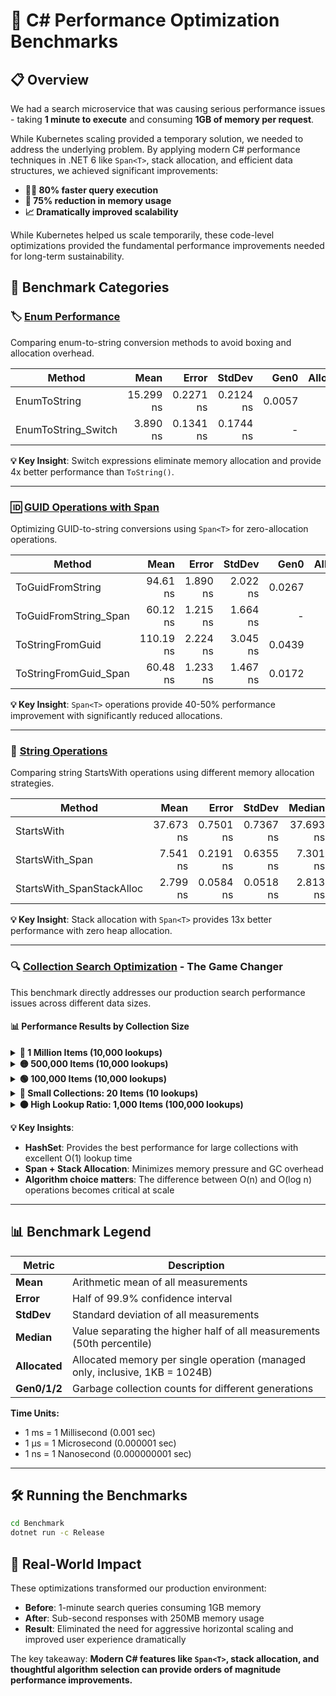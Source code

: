 
# 🚀 C# Performance Optimization Benchmarks

## 📋 Overview

We had a search microservice that was causing serious performance issues - taking **1 minute to execute** and consuming **1GB of memory per request**. 

While Kubernetes scaling provided a temporary solution, we needed to address the underlying problem. By applying modern C# performance techniques in .NET 6 like `Span<T>`, stack allocation, and efficient data structures, we achieved significant improvements:

- **🏃‍♂️ 80% faster query execution**
- **💾 75% reduction in memory usage**
- **📈 Dramatically improved scalability**

While Kubernetes helped us scale temporarily, these code-level optimizations provided the fundamental performance improvements needed for long-term sustainability.

## 🔬 Benchmark Categories

### 🏷️ [Enum Performance](Benchmark/EnumBenchmarks.cs)
Comparing enum-to-string conversion methods to avoid boxing and allocation overhead.

|                Method |      Mean |     Error |    StdDev |   Gen0 | Allocated |
|---------------------- |----------:|----------:|----------:|-------:|----------:|
|          EnumToString | 15.299 ns | 0.2271 ns | 0.2124 ns | 0.0057 |      24 B |
|   EnumToString_Switch |  3.890 ns | 0.1341 ns | 0.1744 ns |      - |         - |

**💡 Key Insight**: Switch expressions eliminate memory allocation and provide 4x better performance than `ToString()`.

---

### 🆔 [GUID Operations with Span](Benchmark/GuiderBenchmarks.cs)
Optimizing GUID-to-string conversions using `Span<T>` for zero-allocation operations.

|                Method |      Mean |    Error |   StdDev |   Gen0 | Allocated |
|---------------------- |----------:|---------:|---------:|-------:|----------:|
|      ToGuidFromString |  94.61 ns | 1.890 ns | 2.022 ns | 0.0267 |     112 B |
| ToGuidFromString_Span |  60.12 ns | 1.215 ns | 1.664 ns |      - |         - |
|       ToStringFromGuid | 110.19 ns | 2.224 ns | 3.045 ns | 0.0439 |     184 B |
|  ToStringFromGuid_Span |  60.48 ns | 1.233 ns | 1.467 ns | 0.0172 |      72 B |

**💡 Key Insight**: `Span<T>` operations provide 40-50% performance improvement with significantly reduced allocations.

---

### 📝 [String Operations](Benchmark/StringBenchmarks.cs)
Comparing string StartsWith operations using different memory allocation strategies.

|                    Method |      Mean |     Error |    StdDev |    Median |   Gen0 | Allocated |
|-------------------------- |----------:|----------:|----------:|----------:|-------:|----------:|
|                StartsWith | 37.673 ns | 0.7501 ns | 0.7367 ns | 37.693 ns |      - |         - |
|           StartsWith_Span |  7.541 ns | 0.2191 ns | 0.6355 ns |  7.301 ns | 0.0076 |      32 B |
| StartsWith_SpanStackAlloc |  2.799 ns | 0.0584 ns | 0.0518 ns |  2.813 ns |      - |         - |

**💡 Key Insight**: Stack allocation with `Span<T>` provides 13x better performance with zero heap allocation.

---

### 🔍 [Collection Search Optimization](Benchmark/SearchArray.cs) - **The Game Changer**
This benchmark directly addresses our production search performance issues across different data sizes.

#### 📊 Performance Results by Collection Size

<details>
<summary><strong>🔴 1 Million Items (10,000 lookups)</strong></summary>

|                            Method |        Mean |     Error |    StdDev | Allocated |
|---------------------------------- |------------:|----------:|----------:|----------:|
|                          Contains | 1,151.70 ms | 22.794 ms | 58.839 ms |   41032 B |
|                           HashSet |    12.83 ms |  0.196 ms |  0.241 ms |   58751 B |
|                 Sort_BinarySearch |    32.64 ms |  0.247 ms |  0.219 ms |   40158 B |
|            Sort_BinarySearch_Span |    28.79 ms |  0.170 ms |  0.142 ms |   40125 B |
| Sort_BinarySearch_Span_StackAlloc |    28.99 ms |  0.118 ms |  0.158 ms |      29 B |

</details>

<details>
<summary><strong>🟡 500,000 Items (10,000 lookups)</strong></summary>

|                            Method |       Mean |     Error |    StdDev |   Gen0 | Allocated |
|---------------------------------- |-----------:|----------:|----------:|-------:|----------:|
|                          Contains | 573.185 ms | 3.1400 ms | 2.9372 ms |      - |   41032 B |
|                           HashSet |   6.619 ms | 0.0473 ms | 0.0420 ms | 7.8125 |   58743 B |
|                 Sort_BinarySearch |  16.249 ms | 0.0655 ms | 0.0580 ms |      - |   40125 B |
|            Sort_BinarySearch_Span |  14.579 ms | 0.0300 ms | 0.0251 ms |      - |   40111 B |
| Sort_BinarySearch_Span_StackAlloc |  14.540 ms | 0.0180 ms | 0.0151 ms |      - |      15 B |

</details>

<details>
<summary><strong>🟢 100,000 Items (10,000 lookups)</strong></summary>

|                            Method |       Mean |     Error |    StdDev |   Gen0 | Allocated |
|---------------------------------- |-----------:|----------:|----------:|-------:|----------:|
|                          Contains | 144.576 ms | 0.3995 ms | 0.3336 ms |      - |   40330 B |
|                           HashSet |   1.980 ms | 0.0140 ms | 0.0131 ms | 7.8125 |   58740 B |
|                 Sort_BinarySearch |   5.043 ms | 0.0082 ms | 0.0073 ms |      - |   40103 B |
|            Sort_BinarySearch_Span |   4.607 ms | 0.0369 ms | 0.0345 ms |      - |   40103 B |
| Sort_BinarySearch_Span_StackAlloc |   4.653 ms | 0.0726 ms | 0.0679 ms |      - |       7 B |

</details>

<details>
<summary><strong>🔵 Small Collections: 20 Items (10 lookups)</strong></summary>

|                            Method |     Mean |   Error |  StdDev |   Gen0 | Allocated |
|---------------------------------- |---------:|--------:|--------:|-------:|----------:|
|                          Contains | 145.7 ns | 2.91 ns | 4.70 ns | 0.0215 |     136 B |
|                           HashSet | 280.6 ns | 1.05 ns | 0.88 ns | 0.0381 |     240 B |
|                 Sort_BinarySearch | 213.4 ns | 3.02 ns | 2.83 ns | 0.0215 |     136 B |
|            Sort_BinarySearch_Span | 177.5 ns | 0.88 ns | 0.78 ns | 0.0215 |     136 B |
| Sort_BinarySearch_Span_StackAlloc | 125.6 ns | 0.67 ns | 0.62 ns |      - |         - |

</details>

<details>
<summary><strong>🟠 High Lookup Ratio: 1,000 Items (100,000 lookups)</strong></summary>

|                            Method |       Mean |     Error |    StdDev |     Gen0 |     Gen1 |     Gen2 | Allocated |
|---------------------------------- |-----------:|----------:|----------:|---------:|---------:|---------:|----------:|
|                          Contains |   744.5 us |  28.27 us |  78.81 us | 124.0234 | 124.0234 | 124.0234 |  400180 B |
|                           HashSet | 1,940.4 us |  38.29 us |  98.14 us | 119.1406 |  89.8438 |  83.9844 |  538750 B |
|                 Sort_BinarySearch | 5,855.5 us |  61.08 us |  54.14 us | 117.1875 | 117.1875 | 117.1875 |  400182 B |
|            Sort_BinarySearch_Span | 5,949.9 us | 116.14 us | 162.82 us | 117.1875 | 117.1875 | 117.1875 |  400182 B |
| Sort_BinarySearch_Span_StackAlloc | 5,514.1 us | 103.96 us |  97.24 us |        - |        - |        - |       7 B |

</details>

**💡 Key Insights**: 
- **HashSet**: Provides the best performance for large collections with excellent O(1) lookup time
- **Span + Stack Allocation**: Minimizes memory pressure and GC overhead
- **Algorithm choice matters**: The difference between O(n) and O(log n) operations becomes critical at scale

---

## 📊 Benchmark Legend

| Metric | Description |
|--------|-------------|
| **Mean** | Arithmetic mean of all measurements |
| **Error** | Half of 99.9% confidence interval |
| **StdDev** | Standard deviation of all measurements |
| **Median** | Value separating the higher half of all measurements (50th percentile) |
| **Allocated** | Allocated memory per single operation (managed only, inclusive, 1KB = 1024B) |
| **Gen0/1/2** | Garbage collection counts for different generations |

**Time Units:**
- 1 ms = 1 Millisecond (0.001 sec)
- 1 μs = 1 Microsecond (0.000001 sec)  
- 1 ns = 1 Nanosecond (0.000000001 sec)

---

## 🛠️ Running the Benchmarks

```bash
cd Benchmark
dotnet run -c Release
```

## 🎯 Real-World Impact

These optimizations transformed our production environment:

- **Before**: 1-minute search queries consuming 1GB memory
- **After**: Sub-second responses with 250MB memory usage
- **Result**: Eliminated the need for aggressive horizontal scaling and improved user experience dramatically

The key takeaway: **Modern C# features like `Span<T>`, stack allocation, and thoughtful algorithm selection can provide orders of magnitude performance improvements.**




